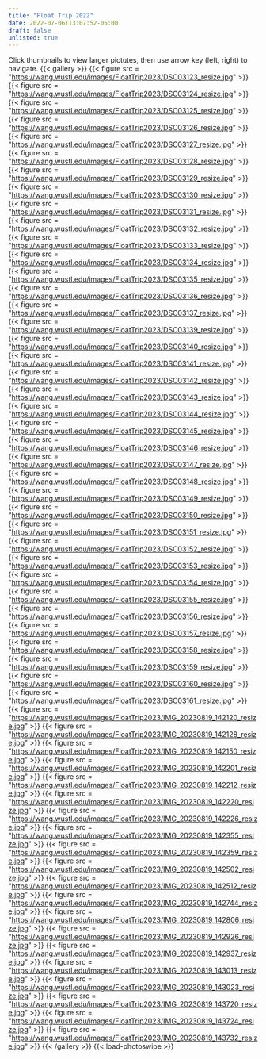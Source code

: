 ```yaml
---
title: "Float Trip 2022"
date: 2022-07-06T13:07:52-05:00
draft: false
unlisted: true
---
```

Click thumbnails to view larger pictutes, then use arrow key (left, right) to navigate.
{{< gallery >}}
{{< figure src = "https://wang.wustl.edu/images/FloatTrip2023/DSC03123_resize.jpg" >}}
{{< figure src = "https://wang.wustl.edu/images/FloatTrip2023/DSC03124_resize.jpg" >}}
{{< figure src = "https://wang.wustl.edu/images/FloatTrip2023/DSC03125_resize.jpg" >}}
{{< figure src = "https://wang.wustl.edu/images/FloatTrip2023/DSC03126_resize.jpg" >}}
{{< figure src = "https://wang.wustl.edu/images/FloatTrip2023/DSC03127_resize.jpg" >}}
{{< figure src = "https://wang.wustl.edu/images/FloatTrip2023/DSC03128_resize.jpg" >}}
{{< figure src = "https://wang.wustl.edu/images/FloatTrip2023/DSC03129_resize.jpg" >}}
{{< figure src = "https://wang.wustl.edu/images/FloatTrip2023/DSC03130_resize.jpg" >}}
{{< figure src = "https://wang.wustl.edu/images/FloatTrip2023/DSC03131_resize.jpg" >}}
{{< figure src = "https://wang.wustl.edu/images/FloatTrip2023/DSC03132_resize.jpg" >}}
{{< figure src = "https://wang.wustl.edu/images/FloatTrip2023/DSC03133_resize.jpg" >}}
{{< figure src = "https://wang.wustl.edu/images/FloatTrip2023/DSC03134_resize.jpg" >}}
{{< figure src = "https://wang.wustl.edu/images/FloatTrip2023/DSC03135_resize.jpg" >}}
{{< figure src = "https://wang.wustl.edu/images/FloatTrip2023/DSC03136_resize.jpg" >}}
{{< figure src = "https://wang.wustl.edu/images/FloatTrip2023/DSC03137_resize.jpg" >}}
{{< figure src = "https://wang.wustl.edu/images/FloatTrip2023/DSC03139_resize.jpg" >}}
{{< figure src = "https://wang.wustl.edu/images/FloatTrip2023/DSC03140_resize.jpg" >}}
{{< figure src = "https://wang.wustl.edu/images/FloatTrip2023/DSC03141_resize.jpg" >}}
{{< figure src = "https://wang.wustl.edu/images/FloatTrip2023/DSC03142_resize.jpg" >}}
{{< figure src = "https://wang.wustl.edu/images/FloatTrip2023/DSC03143_resize.jpg" >}}
{{< figure src = "https://wang.wustl.edu/images/FloatTrip2023/DSC03144_resize.jpg" >}}
{{< figure src = "https://wang.wustl.edu/images/FloatTrip2023/DSC03145_resize.jpg" >}}
{{< figure src = "https://wang.wustl.edu/images/FloatTrip2023/DSC03146_resize.jpg" >}}
{{< figure src = "https://wang.wustl.edu/images/FloatTrip2023/DSC03147_resize.jpg" >}}
{{< figure src = "https://wang.wustl.edu/images/FloatTrip2023/DSC03148_resize.jpg" >}}
{{< figure src = "https://wang.wustl.edu/images/FloatTrip2023/DSC03149_resize.jpg" >}}
{{< figure src = "https://wang.wustl.edu/images/FloatTrip2023/DSC03150_resize.jpg" >}}
{{< figure src = "https://wang.wustl.edu/images/FloatTrip2023/DSC03151_resize.jpg" >}}
{{< figure src = "https://wang.wustl.edu/images/FloatTrip2023/DSC03152_resize.jpg" >}}
{{< figure src = "https://wang.wustl.edu/images/FloatTrip2023/DSC03153_resize.jpg" >}}
{{< figure src = "https://wang.wustl.edu/images/FloatTrip2023/DSC03154_resize.jpg" >}}
{{< figure src = "https://wang.wustl.edu/images/FloatTrip2023/DSC03155_resize.jpg" >}}
{{< figure src = "https://wang.wustl.edu/images/FloatTrip2023/DSC03156_resize.jpg" >}}
{{< figure src = "https://wang.wustl.edu/images/FloatTrip2023/DSC03157_resize.jpg" >}}
{{< figure src = "https://wang.wustl.edu/images/FloatTrip2023/DSC03158_resize.jpg" >}}
{{< figure src = "https://wang.wustl.edu/images/FloatTrip2023/DSC03159_resize.jpg" >}}
{{< figure src = "https://wang.wustl.edu/images/FloatTrip2023/DSC03160_resize.jpg" >}}
{{< figure src = "https://wang.wustl.edu/images/FloatTrip2023/DSC03161_resize.jpg" >}}
{{< figure src = "https://wang.wustl.edu/images/FloatTrip2023/IMG_20230819_142120_resize.jpg" >}}
{{< figure src = "https://wang.wustl.edu/images/FloatTrip2023/IMG_20230819_142128_resize.jpg" >}}
{{< figure src = "https://wang.wustl.edu/images/FloatTrip2023/IMG_20230819_142150_resize.jpg" >}}
{{< figure src = "https://wang.wustl.edu/images/FloatTrip2023/IMG_20230819_142201_resize.jpg" >}}
{{< figure src = "https://wang.wustl.edu/images/FloatTrip2023/IMG_20230819_142212_resize.jpg" >}}
{{< figure src = "https://wang.wustl.edu/images/FloatTrip2023/IMG_20230819_142220_resize.jpg" >}}
{{< figure src = "https://wang.wustl.edu/images/FloatTrip2023/IMG_20230819_142226_resize.jpg" >}}
{{< figure src = "https://wang.wustl.edu/images/FloatTrip2023/IMG_20230819_142355_resize.jpg" >}}
{{< figure src = "https://wang.wustl.edu/images/FloatTrip2023/IMG_20230819_142359_resize.jpg" >}}
{{< figure src = "https://wang.wustl.edu/images/FloatTrip2023/IMG_20230819_142502_resize.jpg" >}}
{{< figure src = "https://wang.wustl.edu/images/FloatTrip2023/IMG_20230819_142512_resize.jpg" >}}
{{< figure src = "https://wang.wustl.edu/images/FloatTrip2023/IMG_20230819_142744_resize.jpg" >}}
{{< figure src = "https://wang.wustl.edu/images/FloatTrip2023/IMG_20230819_142806_resize.jpg" >}}
{{< figure src = "https://wang.wustl.edu/images/FloatTrip2023/IMG_20230819_142926_resize.jpg" >}}
{{< figure src = "https://wang.wustl.edu/images/FloatTrip2023/IMG_20230819_142937_resize.jpg" >}}
{{< figure src = "https://wang.wustl.edu/images/FloatTrip2023/IMG_20230819_143013_resize.jpg" >}}
{{< figure src = "https://wang.wustl.edu/images/FloatTrip2023/IMG_20230819_143023_resize.jpg" >}}
{{< figure src = "https://wang.wustl.edu/images/FloatTrip2023/IMG_20230819_143720_resize.jpg" >}}
{{< figure src = "https://wang.wustl.edu/images/FloatTrip2023/IMG_20230819_143724_resize.jpg" >}}
{{< figure src = "https://wang.wustl.edu/images/FloatTrip2023/IMG_20230819_143732_resize.jpg" >}}
{{< /gallery >}}
{{< load-photoswipe >}}